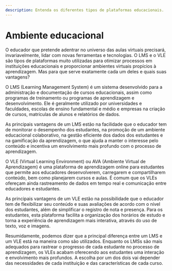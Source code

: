 ```yaml
---
description: Entenda os diferentes tipos de plataformas educacionais.
---
```


# Ambiente educacional

O educador que pretende adentrar no universo das aulas virtuais precisará, invariavelmente, lidar com novas ferramentas e tecnologias. O LMS e o VLE são tipos de plataformas muito utilizadas para otimizar processos em instituições educacionais e proporcionar ambientes virtuais propícios à aprendizagem. Mas para que serve exatamente cada um deles e quais suas vantagens?

O LMS \(Learning Management System\) é um sistema desenvolvido para a administração e documentação de cursos educacionais, assim como programas de treinamento ou programas de aprendizagem e desenvolvimento. Ele é geralmente utilizado por universidades e faculdades, escolas de ensino fundamental e médio e empresas na criação de cursos, matrículas de alunos e relatórios de dados.

As principais vantagens de um LMS estão na facilidade que o educador tem de monitorar o desempenho dos estudantes, na promoção de um ambiente educacional colaborativo, na gestão eficiente dos dados dos estudantes e na gamificação da aprendizagem, o que ajuda a manter o interesse pelo conteúdo e incentiva um envolvimento mais profundo com o processo de aprendizagem. 

O VLE \(Virtual Learning Environment\) ou AVA \(Ambiente Virtual de Aprendizagem\) é uma plataforma de aprendizagem online para estudantes que permite aos educadores desenvolverem, carregarem e compartilharem conteúdo, bem como planejarem cursos e aulas. É comum que os VLEs ofereçam ainda rastreamento de dados em tempo real e comunicação entre educadores e estudantes.

As principais vantagens de um VLE estão na possibilidade que o educador tem de flexibilizar seu conteúdo e suas avaliações de acordo com o nível dos estudantes, além de simplificar o registro de nota e presença. Para os estudantes, esta plataforma facilita a organização dos horários de estudo e torna a experiência de aprendizagem mais interativa, através do uso de texto, voz e imagens.

Resumidamente, podemos dizer que a principal diferença entre um LMS e um VLE está na maneira como são utilizados. Enquanto os LMSs são mais adequados para rastrear o progresso de cada estudante no processo de aprendizagem, os VLEs acabam oferecendo aos estudantes uma interação e envolvimento mais profundos. A escolha por um dos dois vai depender das necessidades de cada instituição e das características de cada curso.

